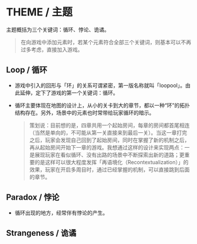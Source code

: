 # THEME / 主题

主题概括为三个关键词：循环、悖论、诡谲。

> 在向游戏中添加元素时，若某个元素符合全部三个关键词，则基本可以不再过多考虑，直接加入游戏。

## Loop / 循环

- 游戏中引入的回形与「环」的关系可谓紧密，第一版名称就叫「loopool」。由此延伸，定下了游戏的第一个关键词：循环。

- 循环主要体现在地图的设计上，从小的关卡到大的章节，都以一种“环”的拓扑结构存在。另外，场景中的元素也时常带给玩家循环的暗示。
    > 策划说：目前想的是，四章共用一个起始房间，每章的房间都首尾相连（当然是单向的，不可能从第一关直接来到最后一关）。当这一章打完之后，玩家会发现自己回到了起始房间，同时在掌握了新的机制之后，再从起始房间开始下一章的游戏。我想通过这样的设计来实现两点：一是展现玩家在看似循环、没有出路的场景中不断探索出新的道路；更重要的是这样可以很大程度发挥「再语境化（Recontextualization）」的效果，玩家在开启多周目时，通过已经掌握的机制，可以直接跳到后面的章节。

## Paradox / 悖论

- 循环出现的地方，经常伴有悖论的产生。

## Strangeness / 诡谲
